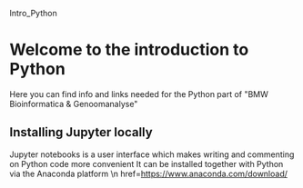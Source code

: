 Intro_Python

# Welcome to the introduction to Python

Here you can find info and links needed for the Python part of "BMW Bioinformatica & Genoomanalyse"

## Installing Jupyter locally

Jupyter notebooks is a user interface which makes writing and commenting on Python code more convenient 
It can be installed together with Python via the Anaconda platform
\n href=https://www.anaconda.com/download/

